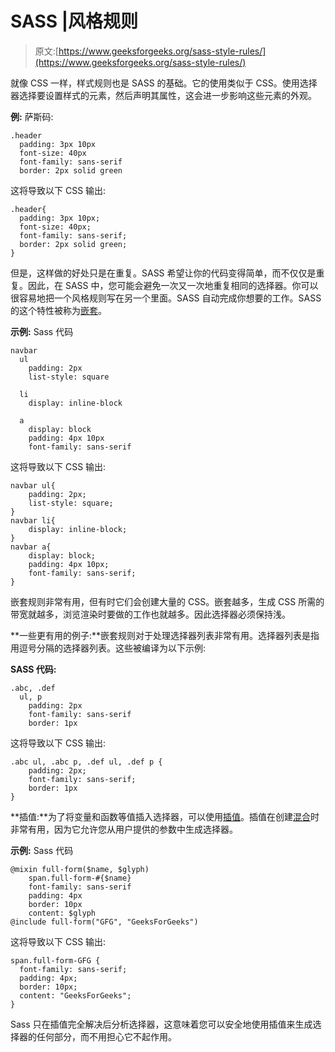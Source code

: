 # SASS |风格规则

> 原文:[https://www.geeksforgeeks.org/sass-style-rules/](https://www.geeksforgeeks.org/sass-style-rules/)

就像 CSS 一样，样式规则也是 SASS 的基础。它的使用类似于 CSS。使用选择器选择要设置样式的元素，然后声明其属性，这会进一步影响这些元素的外观。

**例:**
萨斯码:

```htmlhtml
.header
  padding: 3px 10px
  font-size: 40px
  font-family: sans-serif
  border: 2px solid green
```

这将导致以下 CSS 输出:

```htmlhtml
.header{
  padding: 3px 10px;
  font-size: 40px;
  font-family: sans-serif;
  border: 2px solid green;
}

```

但是，这样做的好处只是在重复。SASS 希望让你的代码变得简单，而不仅仅是重复。因此，在 SASS 中，您可能会避免一次又一次地重复相同的选择器。你可以很容易地把一个风格规则写在另一个里面。SASS 自动完成你想要的工作。SASS 的这个特性被称为[嵌套](https://www.geeksforgeeks.org/sass-nesting/)。

**示例:** Sass 代码

```htmlhtml
navbar
  ul
    padding: 2px
    list-style: square

  li
    display: inline-block

  a
    display: block
    padding: 4px 10px
    font-family: sans-serif
```

这将导致以下 CSS 输出:

```htmlhtml
navbar ul{
    padding: 2px;
    list-style: square;
}
navbar li{
    display: inline-block;
}
navbar a{
    display: block;
    padding: 4px 10px;
    font-family: sans-serif;
}

```

嵌套规则非常有用，但有时它们会创建大量的 CSS。嵌套越多，生成 CSS 所需的带宽就越多，浏览渲染时要做的工作也就越多。因此选择器必须保持浅。

**一些更有用的例子:**嵌套规则对于处理选择器列表非常有用。选择器列表是指用逗号分隔的选择器列表。这些被编译为以下示例:

**SASS 代码:**

```htmlhtml
.abc, .def
  ul, p
    padding: 2px
    font-family: sans-serif
    border: 1px
```

这将导致以下 CSS 输出:

```htmlhtml
.abc ul, .abc p, .def ul, .def p {
    padding: 2px;
    font-family: sans-serif;
    border: 1px
}

```

**插值:**为了将变量和函数等值插入选择器，可以使用[插值](https://www.geeksforgeeks.org/sass-interpolation/?ref=rp)。插值在创建[混合](https://www.geeksforgeeks.org/sass-mixin-and-include/)时非常有用，因为它允许您从用户提供的参数中生成选择器。

**示例:** Sass 代码

```htmlhtml
@mixin full-form($name, $glyph) 
    span.full-form-#{$name} 
    font-family: sans-serif
    padding: 4px
    border: 10px
    content: $glyph
@include full-form("GFG", "GeeksForGeeks")
```

这将导致以下 CSS 输出:

```htmlhtml
span.full-form-GFG {
  font-family: sans-serif;
  padding: 4px;
  border: 10px;
  content: "GeeksForGeeks";
}

```

Sass 只在插值完全解决后分析选择器，这意味着您可以安全地使用插值来生成选择器的任何部分，而不用担心它不起作用。